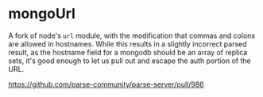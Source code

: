 # mongoUrl

A fork of node's `url` module, with the modification that commas and colons are 
allowed in hostnames. While this results in a slightly incorrect parsed result, 
as the hostname field for a mongodb should be an array of replica sets, it's 
good enough to let us pull out and escape the auth portion of the URL.

https://github.com/parse-community/parse-server/pull/986
